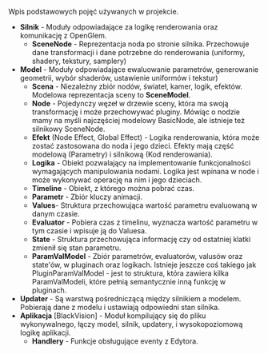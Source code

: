 Wpis podstawowych pojęć używanych w projekcie.

* **Silnik** - Moduły odpowiadające za logikę renderowania oraz komunikację z OpenGlem.
    * **SceneNode** - Reprezentacja noda po stronie silnika. Przechowuje dane transformacji i dane potrzebne do renderowania (uniformy, shadery, tekstury, samplery)
* **Model** - Moduły odpowiadające ewaluowanie parametrów, generowanie geometrii, wybór shaderów, ustawienie uniformów i tekstur)
    * **Scena** - Niezależny zbiór nodów, świateł, kamer, logik, efektów. Modelowa reprezentacja sceny to **SceneModel**.
    * **Node** - Pojedynczy węzeł w drzewie sceny, która ma swoją transformację i może przechowywać pluginy. Mówiąc o nodzie mamy na myśli najczęściej modelowy BasicNode, ale istnieje też silnikowy SceneNode.
    * **Efekt** (Node Effect, Global Effect) - Logika renderowania, która może zostać zastosowana do noda i jego dzieci. Efekty mają część modelową (Parametry) i silnikową (Kod renderowania).
    * **Logika** - Obiekt pozwalający na implementowanie funkcjonalności wymagających manipulowania nodami. Logika jest wpinana w node i może wykonywać operację na nim i jego dzieciach.
    * **Timeline** - Obiekt, z którego można pobrać czas.
    * **Parametr** - Zbiór kluczy animacji.
    * **Values**- Struktura przechowująca wartość parametru evaluowaną w danym czasie.
    * **Evaluator** - Pobiera czas z timelinu, wyznacza wartość parametru w tym czasie i wpisuje ją do Valuesa.
    * **State** - Struktura przechowująca informację czy od ostatniej klatki zmienił się stan parametru.
    * **ParamValModel** - Zbiór parametrów, evaluatorów, valusów oraz state'ów, w pluginach oraz logikach. Istnieje jeszcze coś takiego jak PluginParamValModel - jest to struktura, która zawiera kilka ParamValModeli, które pełnią semantycznie inną funkcję w pluginach.
* **Updater** - Są warstwą pośredniczącą między silnikiem a modelem. Pobierają dane z modelu i ustawiają odpowiedni stan silnika.
* **Aplikacja** [BlackVision] - Moduł kompilujący się do pliku wykonywalnego, łączy model, silnik, updatery, i wysokopoziomową logikę aplikacji.
    * **Handlery** - Funkcje obsługujące eventy z Edytora.